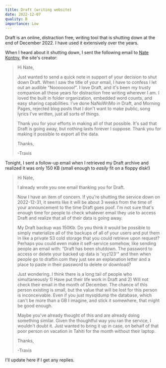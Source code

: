 ```yaml
---
title: Draft (writing website)
date: 2022-12-07
quality: B
importance: Low
---
```


Draft is an online, distraction free, writing tool that is shutting down at the end of December 2022. I have used it extensively over the years.

When I heard about it shutting down, I sent the following email to [Nate Kontny](https://twitter.com/natekontny), the site's creator:

> Hi Nate,
> 
> Just wanted to send a quick note in support of your decision to shut down Draft. When I saw the title of your email, I have to confess I let out an audible "Noooooooo!". I love Draft, and it's been my trusty companion all these years for distraction free writing wherever I am. I loved the built in folder organization, embedded word counts, and easy sharing capabilities. I've done NaNoWriMo in Draft, and Morning Pages, rejected blog posts that I don't want to make public, song lyrics I've written, just all sorts of things.
> 
> Thank you for your efforts in making all of that possible. It's sad that Draft is going away, but nothing lasts forever I suppose. Thank you for making it possible to export all the data.
>
> Thanks,
> 
> -Travis

Tonight, I sent a follow-up email when I retrieved my Draft archive and realized it was only 150 KB (small enough to *easily* fit on a floppy disk!)

> Hi Nate,
>
> I already wrote you one email thanking you for Draft.
> 
> Now I have an item of concern. If you're shutting the service down on 2022-12-31, it seems like it will be about 3 weeks from the time of your announcement to the time Draft goes poof. I'm not sure that's enough time for people to check whatever email they use to access Draft and realize that all of their data is going away.
> 
> My Draft backup was 150Kb. Do you think it would be possible to simply materialize all of the backups of all of your users and put them in like a private S3 cold storage that you could retrieve upon request? Perhaps you could even make it self-service somehow, like sending people an email with: "Draft has been shutdown. The password to access or delete your backed up data is 'xyz123'" and then when people go to draftin.com they just see an explanation letter and a place to paste in their password to delete or download?
> 
> Just wondering. I think there is a long tail of people who simultaneously 1) Have put their life work in Draft and 2) Will not check their email in the month of December. The chance of this person existing is small, but the value that will be lost for this person is inconceivable. Even if you just mysqldump the database, which can't be more than a GB I imagine, and stick it somewhere, that might be good enough.
> 
> Maybe you've already thought of this and are already doing something similar. Given the thoughtful way you ran the service, I wouldn't doubt it. Just wanted to bring it up in case, on behalf of that poor person on vacation in Tahiti for the month without their laptop.
> 
> Thanks,
> 
> -Travis

I'll update here if I get any replies.